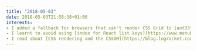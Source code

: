 ```yaml
---
title: "2018-05-03"
date: 2018-05-03T21:58:38+01:00
interests:
- I added a fallback for browsers that can't render CSS Grid to [ant33t.rocks](https://claire-codes.github.io/ant33t/) with Flexbox and the `@supports` rule. Fallbacks don't have to look identical - they should provide a usable experience.
- I learnt to avoid using [index for React list keys](https://www.menubar.io/react-keys-index) because of their unreliability.
- I read about [CSS rendering and the CSSOM](https://blog.logrocket.com/how-css-works-parsing-painting-css-in-the-critical-rendering-path-b3ee290762d3) and found it really interesting - browser performance is something I know I should have a deeper knowledge of but always neglect.
---
```


